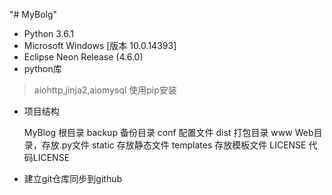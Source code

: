 "# MyBolg" 
* Python 3.6.1
* Microsoft Windows [版本 10.0.14393]
* Eclipse Neon Release (4.6.0)   
* python库
> aiohttp,jinja2,aiomysql 使用pip安装
* 项目结构


    MyBlog              根目录
        backup          备份目录
        conf            配置文件
        dist            打包目录
        www             Web目录，存放.py文件
            static      存放静态文件
            templates   存放模板文件
        LICENSE         代码LICENSE
        
* 建立git仓库同步到github

